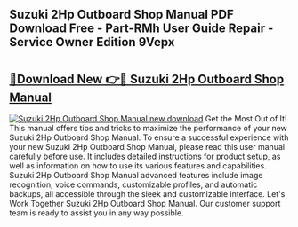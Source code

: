 ## Suzuki 2Hp Outboard Shop Manual PDF Download Free - Part-RMh User Guide Repair - Service Owner Edition 9Vepx

# <h2><a href="http://bc46480.oget.top/?id=Suzuki+2Hp+Outboard+Shop+Manual">🔗Download New 👉🔴 Suzuki 2Hp Outboard Shop Manual</a></h2>

[![Suzuki 2Hp Outboard Shop Manual new download](https://i.imgur.com/5g1atiW.png)](http://bc46480.oget.top/?id=Suzuki+2Hp+Outboard+Shop+Manual)
Get the Most Out of It! This manual offers tips and tricks to maximize the performance of your new Suzuki 2Hp Outboard Shop Manual. To ensure a successful experience with your new Suzuki 2Hp Outboard Shop Manual, please read this user manual carefully before use. It includes detailed instructions for product setup, as well as information on how to use its various features and capabilities. Suzuki 2Hp Outboard Shop Manual advanced features include image recognition, voice commands, customizable profiles, and automatic backups, all accessible through the sleek and customizable interface. Let's Work Together Suzuki 2Hp Outboard Shop Manual. Our customer support team is ready to assist you in any way possible.
